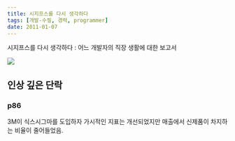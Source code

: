 ```yaml
---
title: 시지프스를 다시 생각하다
tags: [개발-수필, 경력, programmer]
date: 2011-01-07
---
```


시지프스를 다시 생각하다 : 어느 개발자의 직장 생활에 대한 보고서

![](https://image.yes24.com/momo/TopCate99/MidCate03/9824531.jpg)


## 인상 깊은 단락

### p86
3M이 식스시그마를 도입하자 가시적인 지표는 개선되었지만 매출에서 신제품이 차지하는 비율이 줄어들었음.
